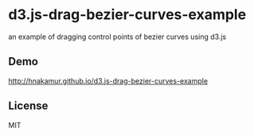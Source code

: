 d3.js-drag-bezier-curves-example
================================

an example of dragging control points of bezier curves using d3.js

## Demo
http://hnakamur.github.io/d3.js-drag-bezier-curves-example

## License
MIT
